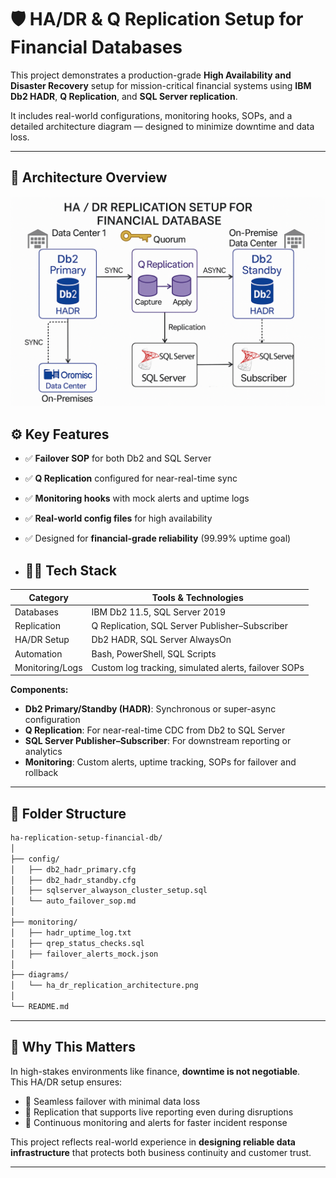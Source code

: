 # 🛡️ HA/DR & Q Replication Setup for Financial Databases

This project demonstrates a production-grade **High Availability and Disaster Recovery** setup for mission-critical financial systems using **IBM Db2 HADR**, **Q Replication**, and **SQL Server replication**.

It includes real-world configurations, monitoring hooks, SOPs, and a detailed architecture diagram — designed to minimize downtime and data loss.

---

## 🧭 Architecture Overview

![HA/DR Architecture](diagrams/ha_dr_replication_architecture.png)

## ⚙️ Key Features

- ✅ **Failover SOP** for both Db2 and SQL Server
- ✅ **Q Replication** configured for near-real-time sync
- ✅ **Monitoring hooks** with mock alerts and uptime logs
- ✅ **Real-world config files** for high availability
- ✅ Designed for **financial-grade reliability** (99.99% uptime goal)

- ## 👩‍💻 Tech Stack

| Category        | Tools & Technologies                                 |
|----------------|-------------------------------------------------------|
| Databases       | IBM Db2 11.5, SQL Server 2019                         |
| Replication     | Q Replication, SQL Server Publisher–Subscriber       |
| HA/DR Setup     | Db2 HADR, SQL Server AlwaysOn                        |
| Automation      | Bash, PowerShell, SQL Scripts                        |
| Monitoring/Logs | Custom log tracking, simulated alerts, failover SOPs |

**Components:**
- **Db2 Primary/Standby (HADR)**: Synchronous or super-async configuration
- **Q Replication**: For near-real-time CDC from Db2 to SQL Server
- **SQL Server Publisher–Subscriber**: For downstream reporting or analytics
- **Monitoring**: Custom alerts, uptime tracking, SOPs for failover and rollback

---


## 📂 Folder Structure

```bash
ha-replication-setup-financial-db/
│
├── config/
│   ├── db2_hadr_primary.cfg
│   ├── db2_hadr_standby.cfg
│   ├── sqlserver_alwayson_cluster_setup.sql
│   └── auto_failover_sop.md
│
├── monitoring/
│   ├── hadr_uptime_log.txt
│   ├── qrep_status_checks.sql
│   ├── failover_alerts_mock.json
│
├── diagrams/
│   └── ha_dr_replication_architecture.png
│
└── README.md
``` 

---

## 📌 Why This Matters

In high-stakes environments like finance, **downtime is not negotiable**.  
This HA/DR setup ensures:

- 🔄 Seamless failover with minimal data loss
- 🔐 Replication that supports live reporting even during disruptions
- 🧪 Continuous monitoring and alerts for faster incident response

This project reflects real-world experience in **designing reliable data infrastructure** that protects both business continuity and customer trust.

---
